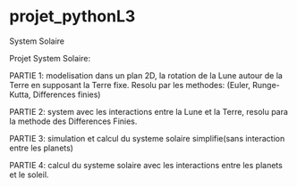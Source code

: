 # projet_pythonL3
System Solaire 

Projet System Solaire:

PARTIE 1: modelisation dans un plan 2D, la rotation de la Lune autour de la Terre en supposant la Terre fixe. 
Resolu par les methodes: (Euler, Runge-Kutta, Differences finies)

PARTIE 2: system avec les interactions entre la Lune et la Terre, resolu para la methode des Differences Finies.

PARTIE 3: simulation et calcul du systeme solaire simplifie(sans interaction entre les planets)

PARTIE 4: calcul du systeme solaire avec les interactions entre les planets et le soleil.
